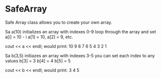 # SafeArray

Safe Array class allows you to create your own array. 

Sa a(10) initializes an array with indexes 0-9
loop through the array and set a[i] = 10 - i
a[1] = 10, a[2] = 9, etc.

cout << a << endl; would print:
10
9
8
7
6
5
4
3
2
1

Sa b(3,5) initiazes an array with indexes 3-5
you can set each index to any values
b[3] = 3
b[4] = 4
b[5] = 5

cout << b << endl; would print:
3
4
5
